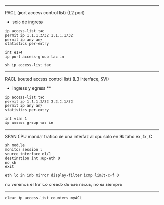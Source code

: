 
-----
PACL (port access control list) (L2 port)
- solo de ingress
```
ip access-list tac
permit ip 1.1.1.2/32 1.1.1.1/32
permit ip any any
statistics per-entry

int e1/4
ip port access-group tac in

sh ip access-list tac
```
--------
RACL (routed access control list) (L3 interface, SVI)
- ingress y egress **
```
ip access-list tac
permit ip 1.1.1.2/32 2.2.2.1/32
permit ip any any
statistics per-entry

int vlan 1
ip access-group tac in
```
-------
SPAN CPU
mandar trafico de una interfaz al cpu
solo en 9k taho ex, fx, C

```
sh module
monitor session 1
source interface e1/1
destination int sup-eth 0
no sh
exit

eth lo in inb mirror display-filter icmp limit-c-f 0
```

no veremos el trafico creado de ese nexus, no es siempre

----

```
clear ip access-list counters myACL
```
